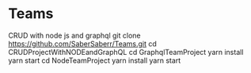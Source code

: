# Teams
CRUD with node js and graphql
git clone https://github.com/SaberSaberr/Teams.git
cd CRUDProjectWithNODEandGraphQL
cd GraphqlTeamProject
yarn install
yarn start
cd NodeTeamProject
yarn install
yarn start
